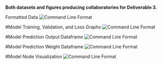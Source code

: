 **Both datasets and figures producing collaboratories for Deliverable 3.**

Formatted Data
![Command Line Format](https://cdn.discordapp.com/attachments/215581700556718080/819845123876847646/unknown.png)

#Model Training, Validation, and Loss Graphs
![Command Line Format](https://cdn.discordapp.com/attachments/215581700556718080/819844891541504050/hmSZc5z8iVfAAAAABJRU5ErkJggg.png)

#Model Prediction Output Dataframe
![Command Line Format](https://cdn.discordapp.com/attachments/215581700556718080/819844848601268224/unknown.png)

#Model Prediction Weight Dataframe
![Command Line Format](https://cdn.discordapp.com/attachments/215581700556718080/819844768992854046/unknown.png)

#Model Node Visualization
![Command Line Format](https://cdn.discordapp.com/attachments/215581700556718080/819844612717019136/unknown.png)
